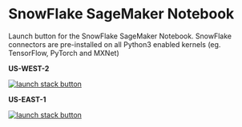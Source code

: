 # SnowFlake SageMaker Notebook

Launch button for the SnowFlake SageMaker Notebook. SnowFlake connectors are pre-installed on all Python3 enabled kernels (eg. TensorFlow, PyTorch and MXNet)

**US-WEST-2**

<a href="https://console.aws.amazon.com/cloudformation/home?region=us-west-
2#/stacks/new?stackName=snowflake-notebook&templateURL=https://dtong-public-fileshare.s3-us-west-2.amazonaws.com/cf/snowflake-sagemaker-notebook-v1.yaml">
![launch stack button](/images/sf-notebook-launch-btn.jpg)</a>

**US-EAST-1**

<a href="https://console.aws.amazon.com/cloudformation/home?region=us-east-
1#/stacks/new?stackName=snowflake-notebook&templateURL=https://dtong-public-fileshare.s3-us-west-2.amazonaws.com/cf/snowflake-sagemaker-notebook-v1.yaml">
![launch stack button](/images/sf-notebook-launch-btn.jpg)</a>
